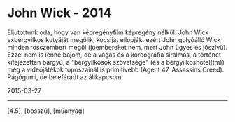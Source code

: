 # John Wick - 2014

Eljutottunk oda, hogy van képregényfilm képregény nélkül: John Wick exbérgyilkos kutyáját megölik, kocsiját ellopják, ezért John golyóálló Wick minden rosszembert megöl (jóembereket nem, mert John ügyes és jószívű). Ezzel nem is lenne bajom, de a vágás és a koreográfia siralmas, a történet kifejezetten bárgyú, a "bérgyilkosok szövetsége" (és a bérgyilkoshotel(tm)) még a videójátékok toposzainál is primitívebb (Agent 47, Assassins Creed). Rágógumi, de belefáradt az állkapcsom.

2015-03-27 

----

[4.5], [bosszú], [műanyag]